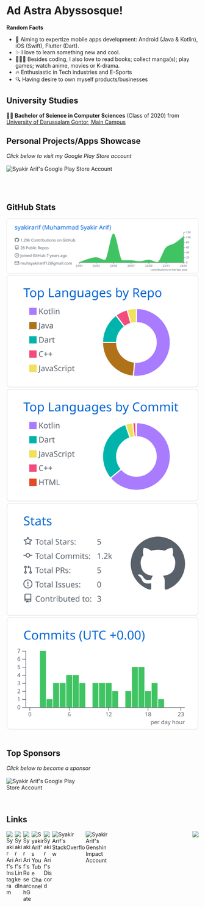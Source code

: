# Ad Astra Abyssosque!


**Random Facts**
- 🎯 Aiming to expertize mobile apps development: Android (Java & Kotlin), iOS (Swift), Flutter (Dart).
- ✨ I love to learn something new and cool.
- 💁🏽‍♂️ Besides coding, I also love to read books; collect manga(s); play games; watch anime, movies or K-drama.
- 🔥 Enthusiastic in Tech industries and E-Sports
- 🔍 Having desire to own myself products/businesses


## University Studies
**👨‍🎓 Bachelor of Science in Computer Sciences** (Class of 2020) from
[University of Darussalam Gontor, Main Campus][university]


## Personal Projects/Apps Showcase
*Click below to visit my Google Play Store account*
<br/>
<br/>
<a target="_blank" rel="noopener noreferrer" href="https://play.google.com/store/apps/dev?id=6250267608587140417"><img align="left" alt="Syakir Arif's Google Play Store Account" width="320px" src="https://upload.wikimedia.org/wikipedia/commons/thumb/7/78/Google_Play_Store_badge_EN.svg/320px-Google_Play_Store_badge_EN.svg.png"/></a>
<br/>
<br/>
<br/>
<br/>

## GitHub Stats
<!---
[![Syakir Arif's Github Stats](https://github-readme-stats.vercel.app/api?username=syakirarif&show_icons=true&line_height=21&show_icons=true&theme=buefy&hide_border=true)](https://github.com/anuraghazra/github-readme-stats)
[![Top Langs](https://github-readme-stats.vercel.app/api/top-langs/?username=syakirarif&show_icons=true&layout=compact&theme=buefy&hide_border=true)](https://github.com/anuraghazra/github-readme-stats)
-->
[![](https://raw.githubusercontent.com/syakirarif/syakirarif/master/profile-summary-card-output/github/0-profile-details.svg)](https://github.com/vn7n24fzkq/github-profile-summary-cards)
[![](https://raw.githubusercontent.com/syakirarif/syakirarif/master/profile-summary-card-output/github/1-repos-per-language.svg)](https://github.com/vn7n24fzkq/github-profile-summary-cards) [![](https://raw.githubusercontent.com/syakirarif/syakirarif/master/profile-summary-card-output/github/2-most-commit-language.svg)](https://github.com/vn7n24fzkq/github-profile-summary-cards)
[![](https://raw.githubusercontent.com/syakirarif/syakirarif/master/profile-summary-card-output/github/3-stats.svg)](https://github.com/vn7n24fzkq/github-profile-summary-cards) [![](https://raw.githubusercontent.com/syakirarif/syakirarif/master/profile-summary-card-output/github/4-productive-time.svg)](https://github.com/vn7n24fzkq/github-profile-summary-cards)
<br/>
<br/>
## Top Sponsors
*Click below to become a sponsor*
<br/>
<br/>
<a target="_blank" rel="noopener noreferrer" href="https://github.com/sponsors/syakirarif"><img align="left" alt="Syakir Arif's Google Play Store Account" width="180px" src="https://encrypted-tbn0.gstatic.com/images?q=tbn:ANd9GcSX6hS8GP6eTbsfFuwIxtcV6qqZZUFZdmr-CdExrJ1NggRTwGrB9AEYQQ7hLENxG-3pymk&usqp=CAU"/></a>
<br/>
<br/>
<br/>
<br/>
## Links
<a target="_blank" rel="noopener noreferrer" href="https://www.instagram.com/syakirarifu/">
  <img align="left" alt="Syakir Arif's Instagram" width="22px" src="https://upload.wikimedia.org/wikipedia/commons/thumb/e/e7/Instagram_logo_2016.svg/132px-Instagram_logo_2016.svg.png"/>
</a>
<a target="_blank" rel="noopener noreferrer" href="https://www.linkedin.com/in/muh-syakir-arif/">
  <img align="left" alt="Syakir Arif's LinkedIn" width="22px" src="https://upload.wikimedia.org/wikipedia/commons/thumb/8/81/LinkedIn_icon.svg/2048px-LinkedIn_icon.svg.png"/>
</a>
<a target="_blank" rel="noopener noreferrer" href="https://www.researchgate.net/profile/Muhammad-Syakir-Arif">
  <img align="left" alt="Syakir Arif's ResearchGate" width="22px" src="https://res-1.cloudinary.com/crunchbase-production/image/upload/c_lpad,h_170,w_170,f_auto,b_white,q_auto:eco/v1470150968/halqcskldv3ge9nkpjsq.png"/>
</a>
<a target="_blank" rel="noopener noreferrer" href="https://www.youtube.com/channel/UCDGrwVLIiD12C3_RCkkqLlQ">
<img align="left" alt="Syakir Arif's YouTube Channel" width="32" src="https://upload.wikimedia.org/wikipedia/commons/0/09/YouTube_full-color_icon_%282017%29.svg">
</a>
<a target="_blank" rel="noopener noreferrer" href="https://discordapp.com/users/Kansha#5980/">
  <img align="left" alt="Syakir Arif's Discord" width="22px" src="https://companieslogo.com/img/orig/discord-d1fc05c6.png?t=1701406947"/>
</a>
<a target="_blank" rel="noopener noreferrer" href="https://stackoverflow.com/users/8621518/syakir-arif">
  <img align="left" alt="Syakir Arif's StackOverflow" width="88px" src="https://stackoverflow.design/assets/img/logos/so/logo-stackoverflow.svg"/>
</a>
<a target="_blank" rel="noopener noreferrer" href="https://www.hoyolab.com/accountCenter/postList?id=8063858">
  <img align="left" alt="Syakir Arif's Genshin Impact Account" width="77px" src="https://vectorseek.com/wp-content/uploads/2023/07/HoYoLab-Logo-Vector.svg-.png"/>
</a>


<img src="https://komarev.com/ghpvc/?username=syakirarif&color=blueviolet&style=plastic&label=Profile+Views" align="right" />


[university]: https://unida.gontor.ac.id/

